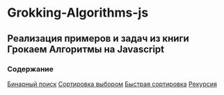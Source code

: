 # Grokking-Algorithms-js

## Реализация примеров и задач из книги Грокаем Алгоритмы на Javascript

### Содержание
[Бинарный поиск](https://github.com/Oleeesya/Grokking-Algorithms-js/blob/main/binary_search.js)
[Сортировка выбором]([https://github.com/Oleeesya/Grokking-Algorithms-js/blob/main/binary_search.js](https://github.com/Oleeesya/Grokking-Algorithms-js/blob/main/selection_sort.js))
[Быстрая сортировка]([https://github.com/Oleeesya/Grokking-Algorithms-js/blob/main/binary_search.js](https://github.com/Oleeesya/Grokking-Algorithms-js/blob/main/quick_sort.js))
[Рекурсия]([https://github.com/Oleeesya/Grokking-Algorithms-js/blob/main/binary_search.js](https://github.com/Oleeesya/Grokking-Algorithms-js/tree/main/recursion))
